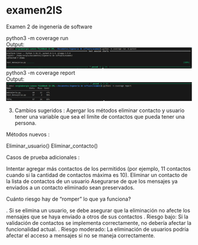 # examen2IS
Examen 2 de ingenería de software

python3 -m coverage run      
Output:      
![Pytest1](images/pts.png)
python3 -m coverage report      
Output:      
![Pytest2](images/pytest2.png)


3. Cambios sugeridos :
    Agergar los métodos eliminar contacto y usuario
    tener una variable que sea el limite de contactos que pueda tener una persona.

Métodos nuevos : 

Eliminar_usuario()
Eliminar_contacto()

Casos de prueba adicionales :

Intentar agregar más contactos de los permitidos (por ejemplo, 11 contactos cuando si la cantidad de contactos máxima es 10).
Eliminar un contacto de la lista de contactos de un usuario
Asegurarse de que los mensajes ya enviados a un contacto eliminado sean preservados.

Cuánto riesgo hay de “romper” lo que ya funciona?

. Si se elimina un usuario, se debe asegurar que la eliminación no afecte los mensajes que se haya enviado a otros de sus contactos
. Riesgo bajo: Si la validación de contactos se implementa correctamente, no debería afectar la funcionalidad actual.
. Riesgo moderado: La eliminación de usuarios podría afectar el acceso a mensajes si no se maneja correctamente.
